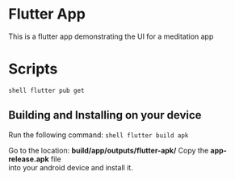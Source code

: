 # Flutter App
This is a flutter app demonstrating the UI for a meditation app

# Scripts
`shell
flutter pub get
`

## Building and Installing on your device
Run the following command:
`shell
flutter build apk
`

Go to the location:
**build/app/outputs/flutter-apk/**
Copy the **app-release.apk** file</br>into your android device and install it.